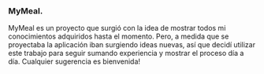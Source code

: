 ### MyMeal.

MyMeal es un proyecto que surgió con la idea de mostrar todos mi conocimientos adquiridos hasta el momento.
Pero, a medida que se proyectaba la aplicación iban surgiendo ideas nuevas, así que decidí utilizar este trabajo para seguir sumando experiencia y mostrar el proceso día a día.
Cualquier sugerencia es bienvenida!